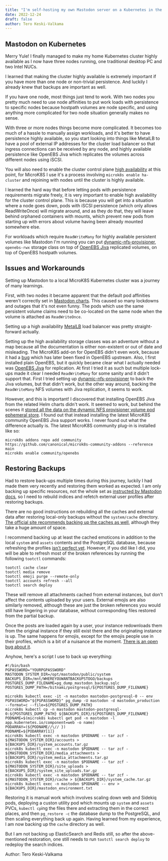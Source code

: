 ```yaml
---
title: "I'm self-hosting my own Mastodon server on a Kubernetes in the home network"
date: 2022-12-24
draft: false
author: Tero Keski-Valkama
---
```


## Mastodon on Kubernetes

Merry Yule! I finally managed to make my home Kubernetes cluster highly available as I now have three nodes running, one traditional desktop PC and two Intel NUCs.

I learned that making the cluster highly available is extremely important if you have more than one node or non-trivial persistence. And luckily I already knew that backups are important as well.

If you have one node, most things just tend to work. With two nodes you pretty much need to use node affinities to put work loads with persistence to specific nodes because hostpath volumes are node specific, and using anything more complicated for two node situation generally makes no sense.

With three or more nodes things become more complicated. It becomes too much of a hassle to manually assign workloads, and it's better to have persistence highly available, so you start looking into things like MetalLB to have a pool of external IP addresses for the cluster load balancer so that ingress connections can be received by any node, and highly available persistence like OpenEBS Jiva which replicates the volumes across different nodes using iSCSI.

You will also need to enable the cluster control plane [high availability](https://microk8s.io/docs/high-availability) at this point, for MicroK8S I use it's a process involving `microk8s enable ha-cluster` and rejoining with nodes until the cluster is highly available.

I learned the hard way that before letting pods with persistence requirements migrate freely, it is very important to enable high availability for the cluster control plane. This is because you will get into a situation where a node goes down, pods with iSCSI persistence (which only allows ReadWriteOnce) will migrate around, and as they do that, they will leave behind orphaned containers with mounts, which prevent new pods from starting up with errors about volume having been already mounted somewhere else.

For workloads which require `ReadWriteMany` for highly available persistent volumes like Mastodon I'm running you can put [dynamic-nfs-provisioner](https://github.com/openebs/dynamic-nfs-provisioner), `openebs-rwx` storage class on top of [OpenEBS Jiva](https://github.com/openebs/jiva) replicated volumes, on top of OpenEBS hostpath volumes.

## Issues and Workarounds

Setting up Mastodon to a local MicroK8S Kubernetes cluster was a journey of many learnings.

First, with two nodes it became apparent that the default pod affinities weren't correctly set in [Mastodon charts](https://github.com/mastodon/chart/pull/13). This caused so many lockdowns and outages that it's not even funny. The pods which use the same persistent volume claims need to be co-located on the same node when the volume is attached as `ReadWriteOnce`.

Setting up a high availability [MetalLB](https://microk8s.io/docs/addon-metallb) load balancer was pretty straight-forward actually.

Setting up the high availability storage classes was an adventure without a map because all the documentation is either non-existent or out of date and misleading. The MicroK8S add-on for OpenEBS didn't even work, because it had a [bug](https://github.com/canonical/microk8s/issues/3639) which has later been fixed in OpenEBS upstream. Also, I first installed plain OpenEBS, but it quickly became clear what I actually needed was [OpenEBS Jiva](https://github.com/openebs/jiva) for replication. At first I tried it as such but multiple lock-ups made it clear I needed `ReadWriteMany` for some sanity and it didn't support that. First I tried setting up [dynamic-nfs-provisioner](https://github.com/openebs/dynamic-nfs-provisioner) to back the Jiva volumes, but that didn't work, but the other way around, backing the `ReadWriteMany` NFS volumes with Jiva replication, it seems to work.

However, and this is important! I discovered that installing OpenEBS Jiva from the related Helm charts didn't work. It seemed to work, but behind the scenes it [stored all the data on the dynamic NFS provisioner volume pod ephemeral store](https://github.com/openebs/jiva/issues/367). I found out that instead installing the latest MicroK8S community OpenEBS Jiva support works. I never found out what the difference actually is. The latest MicroK8S community plug-in is installed like so:

```
microk8s addons repo add community https://github.com/canonical/microk8s-community-addons --reference main
microk8s enable community/openebs
```

## Restoring Backups

Had to restore back-ups multiple times during this journey, luckily I had made them very recently and restoring them worked as expected. I am only backing up specific resources, not the whole set as [instructed by Mastodon docs](https://docs.joinmastodon.org/admin/backups/), so I need to rebuild indices and refetch external user profiles after restoring backups.

There are no good instructions on rebuilding all the caches and external data after restoring local-only backups without the `system/cache` directory. [The official site recommends backing up the caches as well](https://docs.joinmastodon.org/admin/backups/), although they take a huge amount of space.

I recommend backing up at least the cached emoticons in addition to the local `system` and `assets` contents and the PostgreSQL database, because refreshing the profiles [isn't perfect yet](https://github.com/mastodon/mastodon/issues/17862). However, if you did like I did, you will be able to refresh most of the broken references by running the following `tootctl` commands:

```
tootctl cache clear
tootctl media remove
tootctl emoji purge --remote-only
tootctl accounts refresh --all
tootctl search deploy
```

These will remove all attachments cached from external instances, but don't affect the contents uploaded by your users. External emojis are also similarly removed, although these are just the broken references you would still have lingering in your database, without corresponding files restored from the partial backup.

Once the posts are loaded again by a user, your instance redownloads them from the original instance if they still exist there and the originating instance is up. The same happens for emojis, except for the emojis people use in their profiles, which is a bit of a nuisance at the moment. [There is an open bug about it](https://github.com/mastodon/mastodon/issues/17862).

Anyhow, here's a script I use to back up everything:

```
#!/bin/bash
PGPASSWORD="YOURPGPASSWORD"
MASTODON_SYSTEM_DIR=/opt/mastodon/public/system
BACKUPS_DIR=/mnt/WHEREYOUWANTBACKUPSTOGO/backups
POSTGRES_DUMP_FILENAME=pg_dump_mastodon_backup.sqlc
POSTGRES_DUMP_PATH=/bitnami/postgresql/${POSTGRES_DUMP_FILENAME}

microk8s kubectl exec -it -n mastodon mastodon-postgresql-0 -- env PGPASSWORD="${PGPASSWORD}" pg_dump -U mastodon -d mastodon_production --format=c --file=${POSTGRES_DUMP_PATH}
microk8s kubectl cp -n mastodon mastodon-postgresql-0:${POSTGRES_DUMP_PATH} ${BACKUPS_DIR}/${POSTGRES_DUMP_FILENAME}
PODNAME=$(microk8s kubectl get pod -n mastodon -l app.kubernetes.io/component=web -o name)
PODARRAY=(${PODNAME//\// })
PODNAME=${PODARRAY[1]}
microk8s kubectl exec -n mastodon $PODNAME -- tar zcf - ${MASTODON_SYSTEM_DIR}/accounts > ${BACKUPS_DIR}/system_accounts.tar.gz
microk8s kubectl exec -n mastodon $PODNAME -- tar zcf - ${MASTODON_SYSTEM_DIR}/media_attachments > ${BACKUPS_DIR}/system_media_attachments.tar.gz
microk8s kubectl exec -n mastodon $PODNAME -- tar zcf - ${MASTODON_SYSTEM_DIR}/site_uploads > ${BACKUPS_DIR}/system_site_uploads.tar.gz
microk8s kubectl exec -n mastodon $PODNAME -- tar zcf - ${MASTODON_SYSTEM_DIR}/cache > ${BACKUPS_DIR}/system_cache.tar.gz
microk8s kubectl exec -n mastodon $PODNAME -- env > ${BACKUPS_DIR}/mastodon_environment.txt
```

Restoring it is manual work which involves scaling down web and Sidekiq pods, deploying a custon utility pod which mounts up `system` and `assets` PVCs, `kubectl cp`ing the files there and extracting them in the correct places, and then `pg_restore -c` the database dump to the PostgreSQL, and then scaling everything back up again. Having learned from my experience, I am now backing up the `cache` directory as well.

But I am not backing up ElasticSearch and Redis still, so after the above-mentioned restoration, one still needs to run `tootctl search deploy` to redeploy the search indices.

Author: Tero Keski-Valkama